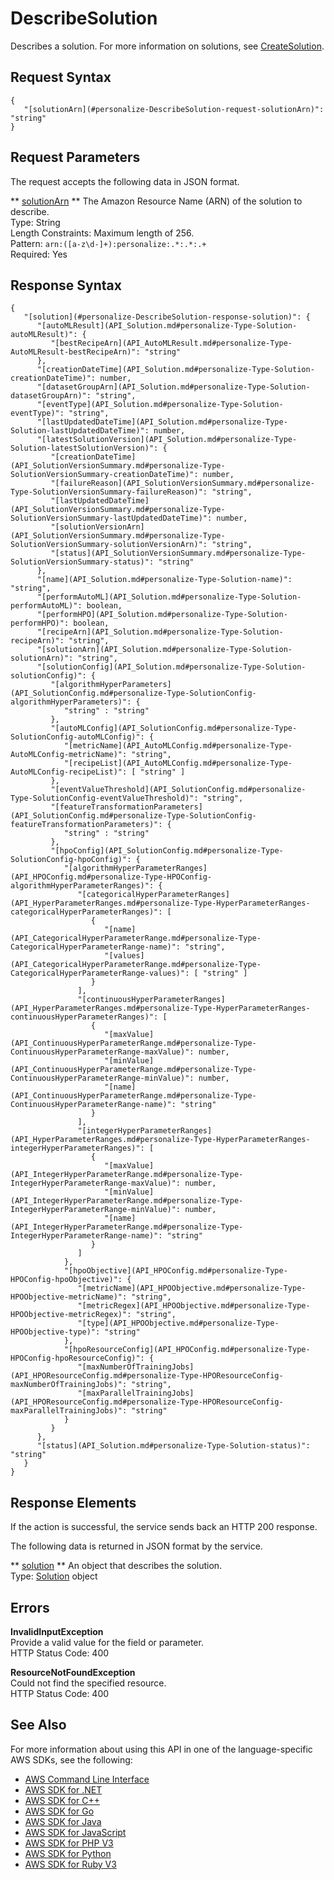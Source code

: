 # DescribeSolution<a name="API_DescribeSolution"></a>

Describes a solution\. For more information on solutions, see [CreateSolution](API_CreateSolution.md)\.

## Request Syntax<a name="API_DescribeSolution_RequestSyntax"></a>

```
{
   "[solutionArn](#personalize-DescribeSolution-request-solutionArn)": "string"
}
```

## Request Parameters<a name="API_DescribeSolution_RequestParameters"></a>

The request accepts the following data in JSON format\.

 ** [solutionArn](#API_DescribeSolution_RequestSyntax) **   <a name="personalize-DescribeSolution-request-solutionArn"></a>
The Amazon Resource Name \(ARN\) of the solution to describe\.  
Type: String  
Length Constraints: Maximum length of 256\.  
Pattern: `arn:([a-z\d-]+):personalize:.*:.*:.+`   
Required: Yes

## Response Syntax<a name="API_DescribeSolution_ResponseSyntax"></a>

```
{
   "[solution](#personalize-DescribeSolution-response-solution)": { 
      "[autoMLResult](API_Solution.md#personalize-Type-Solution-autoMLResult)": { 
         "[bestRecipeArn](API_AutoMLResult.md#personalize-Type-AutoMLResult-bestRecipeArn)": "string"
      },
      "[creationDateTime](API_Solution.md#personalize-Type-Solution-creationDateTime)": number,
      "[datasetGroupArn](API_Solution.md#personalize-Type-Solution-datasetGroupArn)": "string",
      "[eventType](API_Solution.md#personalize-Type-Solution-eventType)": "string",
      "[lastUpdatedDateTime](API_Solution.md#personalize-Type-Solution-lastUpdatedDateTime)": number,
      "[latestSolutionVersion](API_Solution.md#personalize-Type-Solution-latestSolutionVersion)": { 
         "[creationDateTime](API_SolutionVersionSummary.md#personalize-Type-SolutionVersionSummary-creationDateTime)": number,
         "[failureReason](API_SolutionVersionSummary.md#personalize-Type-SolutionVersionSummary-failureReason)": "string",
         "[lastUpdatedDateTime](API_SolutionVersionSummary.md#personalize-Type-SolutionVersionSummary-lastUpdatedDateTime)": number,
         "[solutionVersionArn](API_SolutionVersionSummary.md#personalize-Type-SolutionVersionSummary-solutionVersionArn)": "string",
         "[status](API_SolutionVersionSummary.md#personalize-Type-SolutionVersionSummary-status)": "string"
      },
      "[name](API_Solution.md#personalize-Type-Solution-name)": "string",
      "[performAutoML](API_Solution.md#personalize-Type-Solution-performAutoML)": boolean,
      "[performHPO](API_Solution.md#personalize-Type-Solution-performHPO)": boolean,
      "[recipeArn](API_Solution.md#personalize-Type-Solution-recipeArn)": "string",
      "[solutionArn](API_Solution.md#personalize-Type-Solution-solutionArn)": "string",
      "[solutionConfig](API_Solution.md#personalize-Type-Solution-solutionConfig)": { 
         "[algorithmHyperParameters](API_SolutionConfig.md#personalize-Type-SolutionConfig-algorithmHyperParameters)": { 
            "string" : "string" 
         },
         "[autoMLConfig](API_SolutionConfig.md#personalize-Type-SolutionConfig-autoMLConfig)": { 
            "[metricName](API_AutoMLConfig.md#personalize-Type-AutoMLConfig-metricName)": "string",
            "[recipeList](API_AutoMLConfig.md#personalize-Type-AutoMLConfig-recipeList)": [ "string" ]
         },
         "[eventValueThreshold](API_SolutionConfig.md#personalize-Type-SolutionConfig-eventValueThreshold)": "string",
         "[featureTransformationParameters](API_SolutionConfig.md#personalize-Type-SolutionConfig-featureTransformationParameters)": { 
            "string" : "string" 
         },
         "[hpoConfig](API_SolutionConfig.md#personalize-Type-SolutionConfig-hpoConfig)": { 
            "[algorithmHyperParameterRanges](API_HPOConfig.md#personalize-Type-HPOConfig-algorithmHyperParameterRanges)": { 
               "[categoricalHyperParameterRanges](API_HyperParameterRanges.md#personalize-Type-HyperParameterRanges-categoricalHyperParameterRanges)": [ 
                  { 
                     "[name](API_CategoricalHyperParameterRange.md#personalize-Type-CategoricalHyperParameterRange-name)": "string",
                     "[values](API_CategoricalHyperParameterRange.md#personalize-Type-CategoricalHyperParameterRange-values)": [ "string" ]
                  }
               ],
               "[continuousHyperParameterRanges](API_HyperParameterRanges.md#personalize-Type-HyperParameterRanges-continuousHyperParameterRanges)": [ 
                  { 
                     "[maxValue](API_ContinuousHyperParameterRange.md#personalize-Type-ContinuousHyperParameterRange-maxValue)": number,
                     "[minValue](API_ContinuousHyperParameterRange.md#personalize-Type-ContinuousHyperParameterRange-minValue)": number,
                     "[name](API_ContinuousHyperParameterRange.md#personalize-Type-ContinuousHyperParameterRange-name)": "string"
                  }
               ],
               "[integerHyperParameterRanges](API_HyperParameterRanges.md#personalize-Type-HyperParameterRanges-integerHyperParameterRanges)": [ 
                  { 
                     "[maxValue](API_IntegerHyperParameterRange.md#personalize-Type-IntegerHyperParameterRange-maxValue)": number,
                     "[minValue](API_IntegerHyperParameterRange.md#personalize-Type-IntegerHyperParameterRange-minValue)": number,
                     "[name](API_IntegerHyperParameterRange.md#personalize-Type-IntegerHyperParameterRange-name)": "string"
                  }
               ]
            },
            "[hpoObjective](API_HPOConfig.md#personalize-Type-HPOConfig-hpoObjective)": { 
               "[metricName](API_HPOObjective.md#personalize-Type-HPOObjective-metricName)": "string",
               "[metricRegex](API_HPOObjective.md#personalize-Type-HPOObjective-metricRegex)": "string",
               "[type](API_HPOObjective.md#personalize-Type-HPOObjective-type)": "string"
            },
            "[hpoResourceConfig](API_HPOConfig.md#personalize-Type-HPOConfig-hpoResourceConfig)": { 
               "[maxNumberOfTrainingJobs](API_HPOResourceConfig.md#personalize-Type-HPOResourceConfig-maxNumberOfTrainingJobs)": "string",
               "[maxParallelTrainingJobs](API_HPOResourceConfig.md#personalize-Type-HPOResourceConfig-maxParallelTrainingJobs)": "string"
            }
         }
      },
      "[status](API_Solution.md#personalize-Type-Solution-status)": "string"
   }
}
```

## Response Elements<a name="API_DescribeSolution_ResponseElements"></a>

If the action is successful, the service sends back an HTTP 200 response\.

The following data is returned in JSON format by the service\.

 ** [solution](#API_DescribeSolution_ResponseSyntax) **   <a name="personalize-DescribeSolution-response-solution"></a>
An object that describes the solution\.  
Type: [Solution](API_Solution.md) object

## Errors<a name="API_DescribeSolution_Errors"></a>

 **InvalidInputException**   
Provide a valid value for the field or parameter\.  
HTTP Status Code: 400

 **ResourceNotFoundException**   
Could not find the specified resource\.  
HTTP Status Code: 400

## See Also<a name="API_DescribeSolution_SeeAlso"></a>

For more information about using this API in one of the language\-specific AWS SDKs, see the following:
+  [AWS Command Line Interface](https://docs.aws.amazon.com/goto/aws-cli/personalize-2018-05-22/DescribeSolution) 
+  [AWS SDK for \.NET](https://docs.aws.amazon.com/goto/DotNetSDKV3/personalize-2018-05-22/DescribeSolution) 
+  [AWS SDK for C\+\+](https://docs.aws.amazon.com/goto/SdkForCpp/personalize-2018-05-22/DescribeSolution) 
+  [AWS SDK for Go](https://docs.aws.amazon.com/goto/SdkForGoV1/personalize-2018-05-22/DescribeSolution) 
+  [AWS SDK for Java](https://docs.aws.amazon.com/goto/SdkForJava/personalize-2018-05-22/DescribeSolution) 
+  [AWS SDK for JavaScript](https://docs.aws.amazon.com/goto/AWSJavaScriptSDK/personalize-2018-05-22/DescribeSolution) 
+  [AWS SDK for PHP V3](https://docs.aws.amazon.com/goto/SdkForPHPV3/personalize-2018-05-22/DescribeSolution) 
+  [AWS SDK for Python](https://docs.aws.amazon.com/goto/boto3/personalize-2018-05-22/DescribeSolution) 
+  [AWS SDK for Ruby V3](https://docs.aws.amazon.com/goto/SdkForRubyV3/personalize-2018-05-22/DescribeSolution) 